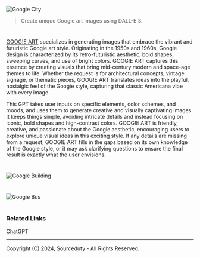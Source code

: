 ![Googie City](https://github.com/user-attachments/assets/9f9cbbe5-5fbf-440b-9e65-e36429ef8e42)

> Create unique Googie art images using DALL-E 3.

#

[GOOG!E ART](https://chatgpt.com/g/g-go6tOJhOh-goog-e-art) specializes in generating images that embrace the vibrant and futuristic Googie art style. Originating in the 1950s and 1960s, Googie design is characterized by its retro-futuristic aesthetic, bold shapes, sweeping curves, and use of bright colors. GOOG!E ART captures this essence by creating visuals that bring mid-century modern and space-age themes to life. Whether the request is for architectural concepts, vintage signage, or thematic pieces, GOOG!E ART translates ideas into the playful, nostalgic feel of the Googie style, capturing that classic Americana vibe with every image.

This GPT takes user inputs on specific elements, color schemes, and moods, and uses them to generate creative and visually captivating images. It keeps things simple, avoiding intricate details and instead focusing on iconic, bold shapes and high-contrast colors. GOOG!E ART is friendly, creative, and passionate about the Googie aesthetic, encouraging users to explore unique visual ideas in this exciting style. If any details are missing from a request, GOOG!E ART fills in the gaps based on its own knowledge of the Googie style, or it may ask clarifying questions to ensure the final result is exactly what the user envisions.

#
![Googie Building](https://github.com/user-attachments/assets/914d0d6c-fa67-4cc0-8048-95d874d16cbc)
#
![Googie Bus](https://github.com/user-attachments/assets/17fe675f-f739-412f-a8d6-fa127f549203)
#

#
### Related Links

[ChatGPT](https://github.com/sourceduty/ChatGPT)

***
Copyright (C) 2024, Sourceduty - All Rights Reserved.
